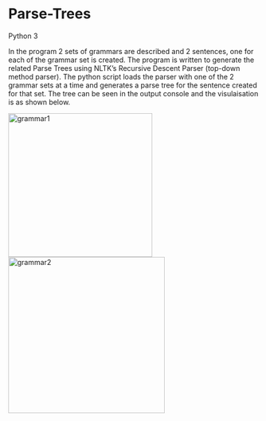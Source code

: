 # Parse-Trees
Python 3

In the program 2 sets of grammars are described and 2 sentences, one for each of the grammar set is created. The program is written to generate the related Parse Trees using NLTK’s Recursive Descent Parser (top-down method parser). The python script loads the parser with one of the 2 grammar sets at a time and generates a parse tree for the sentence created for that set. The tree can be seen in the output console and the visulaisation is as shown below.

<img width="289" alt="grammar1" src="https://user-images.githubusercontent.com/56769691/116673734-60a2db00-a9c1-11eb-8b8b-9f86ffc0cdcc.png">

<img width="314" alt="grammar2" src="https://user-images.githubusercontent.com/56769691/116673747-63053500-a9c1-11eb-978c-888d925d7ebe.png">



